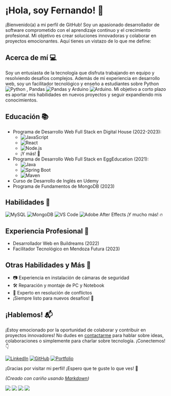 # ¡Hola, soy Fernando! 👋

¡Bienvenido(a) a mi perfil de GitHub! Soy un apasionado desarrollador de software comprometido con el aprendizaje continuo y el crecimiento profesional. Mi objetivo es crear soluciones innovadoras y colaborar en proyectos emocionantes. Aquí tienes un vistazo de lo que me define:

## Acerca de mí 💻

Soy un entusiasta de la tecnología que disfruta trabajando en equipo y resolviendo desafíos complejos. Además de mi experiencia en desarrollo web, soy un facilitador tecnológico y enseño a estudiantes sobre Python ![Python](https://img.shields.io/badge/-Python-blue) , Pandas ![Pandas](https://img.shields.io/badge/-Pandas-lightgrey) y Arduino ![Arduino](https://img.shields.io/badge/-Arduino-lightgrey). Mi objetivo a corto plazo es aportar mis habilidades en nuevos proyectos y seguir expandiendo mis conocimientos.

## Educación 📚

- Programa de Desarrollo Web Full Stack en Digital House (2022-2023):
  - ![JavaScript](https://img.shields.io/badge/-JavaScript-yellow)
  - ![React](https://img.shields.io/badge/-React-blue)
  - ![Node.js](https://img.shields.io/badge/-Node.js-green)
  - ¡Y más! 🚀
- Programa de Desarrollo Web Full Stack en EggEducation (2021):
  - ![Java](https://img.shields.io/badge/-Java-orange)
  - ![Spring Boot](https://img.shields.io/badge/-Spring%20Boot-brightgreen)
  - ![Maven](https://img.shields.io/badge/-Maven-red)
- Curso de Desarrollo de Inglés en Udemy
- Programa de Fundamentos de MongoDB (2023)

## Habilidades 🚀

![MySQL](https://img.shields.io/badge/-MySQL-blue)
![MongoDB](https://img.shields.io/badge/-MongoDB-green)
![VS Code](https://img.shields.io/badge/-VS%20Code-blue)
![Adobe After Effects](https://img.shields.io/badge/-After%20Effects-orange)
¡Y mucho más! 🔥

## Experiencia Profesional 💼

- Desarrollador Web en Buildreams (2022)
- Facilitador Tecnológico en Mendoza Futura (2023)

## Otras Habilidades y Más 🌟

- 📷 Experiencia en instalación de cámaras de seguridad
- 🛠️ Reparación y montaje de PC y Notebook
- 💬 Experto en resolución de conflictos
- ¡Siempre listo para nuevos desafíos! 💪

## ¡Hablemos! 📬

¡Estoy emocionado por la oportunidad de colaborar y contribuir en proyectos innovadores! No dudes en [contactarme](mailto:tucorreo@example.com) para hablar sobre ideas, colaboraciones o simplemente para charlar sobre tecnología. ¡Conectemos! 👇

[![LinkedIn](https://img.shields.io/badge/-LinkedIn-blue?logo=linkedin)](https://www.linkedin.com/in/tuperfil)
[![GitHub](https://img.shields.io/badge/-GitHub-black?logo=github)](https://github.com/tuperfil)
[![Portfolio](https://img.shields.io/badge/-Portfolio-orange?logo=portfolio)](https://tusitio.com)

¡Gracias por visitar mi perfil! ¡Espero que te guste lo que ves! 🚀

_(Creado con cariño usando [Markdown](https://www.markdownguide.org/))_





![](https://komarev.com/ghpvc/?username=fernandoDelPo)
![](https://komarev.com/ghpvc/?username=your-github-username&color=green)
![](https://komarev.com/ghpvc/?username=your-github-username&color=dc143c)
![](https://komarev.com/ghpvc/?username=your-github-username&style=for-the-badge)
